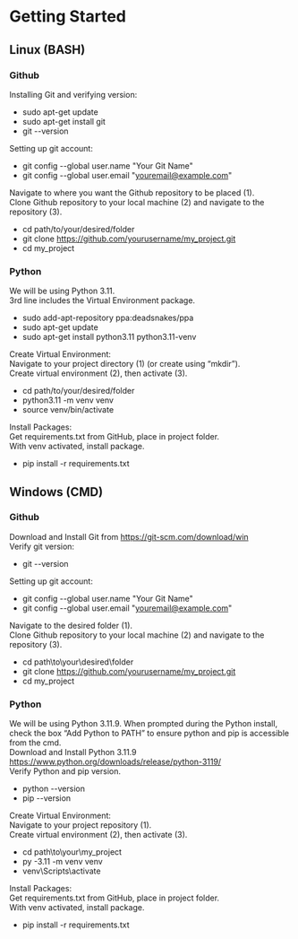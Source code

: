 # Getting Started

## Linux (BASH)
### Github
Installing Git and verifying version:
- sudo apt-get update
- sudo apt-get install git
- git --version

Setting up git account:
- git config --global user.name "Your Git Name"
- git config --global user.email "youremail@example.com"

Navigate to where you want the Github repository to be placed (1).  
Clone Github repository to your local machine (2) and navigate to the repository (3).
- cd path/to/your/desired/folder
- git clone https://github.com/yourusername/my_project.git
- cd my_project

### Python
We will be using Python 3.11.  
3rd line includes the Virtual Environment package.  
- sudo add-apt-repository ppa:deadsnakes/ppa
- sudo apt-get update
- sudo apt-get install python3.11 python3.11-venv

Create Virtual Environment:  
Navigate to your project directory (1) (or create using “mkdir”).  
Create virtual environment (2), then activate (3).
- cd path/to/your/desired/folder
- python3.11 -m venv venv
- source venv/bin/activate

Install Packages:  
Get requirements.txt from GitHub, place in project folder.  
With venv activated, install package.  
- pip install -r requirements.txt

## Windows (CMD)
### Github
Download and Install Git from https://git-scm.com/download/win  
Verify git version:
- git --version

Setting up git account:
- git config --global user.name "Your Git Name"
- git config --global user.email "youremail@example.com"

Navigate to the desired folder (1).  
Clone Github repository to your local machine (2) and navigate to the repository (3).
- cd path\to\your\desired\folder
- git clone https://github.com/yourusername/my_project.git
- cd my_project

### Python
We will be using Python 3.11.9. When prompted during the Python install, check the box “Add Python to PATH” to ensure python and pip is accessible from the cmd.  
Download and Install Python 3.11.9 https://www.python.org/downloads/release/python-3119/   
Verify Python and pip version.
- python --version
- pip --version

Create Virtual Environment:  
Navigate to your project repository (1).  
Create virtual environment (2), then activate (3).  
- cd path\to\your\my_project
- py -3.11 -m venv venv
- venv\Scripts\activate

Install Packages:  
Get requirements.txt from GitHub, place in project folder.  
With venv activated, install package.
- pip install -r requirements.txt
